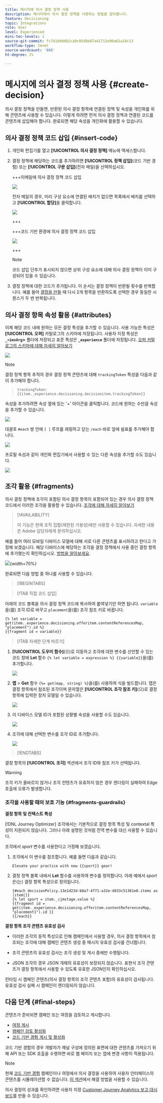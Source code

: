 ```yaml
---
title: 메시지에 의사 결정 정책 사용
description: 메시지에서 의사 결정 정책을 사용하는 방법을 알아봅니다.
feature: Decisioning
topic: Integrations
role: User
level: Experienced
mini-toc-levels: 1
source-git-commit: fc741db8db2ca9c05dbb87a41712e90a62a18c13
workflow-type: tm+mt
source-wordcount: '866'
ht-degree: 1%

---
```


# 메시지에 의사 결정 정책 사용 {#create-decision}

의사 결정 정책을 만들면, 반환된 의사 결정 항목에 연결된 정책 및 속성을 개인화를 위해 콘텐츠에 사용할 수 있습니다. 이렇게 하려면 먼저 의사 결정 정책과 연결된 코드를 콘텐츠에 삽입해야 합니다. 완료되면 해당 속성을 개인화에 활용할 수 있습니다.

## 의사 결정 정책 코드 삽입 {#insert-code}

1. 개인화 편집기를 열고 **[!UICONTROL 의사 결정 정책]** 메뉴에 액세스합니다.

1. 결정 정책에 해당하는 코드를 추가하려면 **[!UICONTROL 정책 삽입]**(코드 기반 경험) 또는 **[!UICONTROL 구문 삽입]**(전자 메일)을 선택하십시오.

   +++이메일에 의사 결정 정책 코드 삽입

   ![](assets/decision-policy-add.png)

   전자 메일의 경우, 미리 구성 요소에 연결된 배치가 없으면 목록에서 배치를 선택하고 **[!UICONTROL 할당]**&#x200B;을 클릭합니다.

   ![](assets/decision-policy-placement.png)

   +++

   +++코드 기반 환경에 의사 결정 정책 코드 삽입

   ![](assets/decision-code-based-add-decision.png)

   +++

   >[!NOTE]
   >
   >코드 삽입 단추가 표시되지 않으면 상위 구성 요소에 대해 의사 결정 정책이 이미 구성되어 있을 수 있습니다.

1. 결정 정책에 대한 코드가 추가됩니다. 이 순서는 결정 정책이 반환될 횟수를 반복합니다. 예를 들어 [결정을 만들](#add-decision) 때 다시 2개 항목을 반환하도록 선택한 경우 동일한 시퀀스가 두 번 반복됩니다.

## 의사 결정 항목 속성 활용 {#attributes}

이제 해당 코드 내에 원하는 모든 결정 특성을 추가할 수 있습니다. 사용 가능한 특성은 **[!UICONTROL 오퍼]** 카탈로그의 스키마에 저장됩니다. 사용자 지정 특성은 **`_<imsOrg`>** 폴더에 저장되고 표준 특성은 **`_experience`** 폴더에 저장됩니다. [오퍼 카탈로그의 스키마에 대해 자세히 알아보기](catalogs.md)

![](assets/decision-code-based-decision-attributes.png)

>[!NOTE]
>
>결정 정책 항목 추적의 경우 결정 정책 콘텐츠에 대해 `trackingToken` 특성을 다음과 같이 추가해야 합니다.
>>`trackingToken: {{item._experience.decisioning.decisionitem.trackingToken}}`

속성을 추가하려면 속성 옆에 있는 &#39;+&#39; 아이콘을 클릭합니다. 코드에 원하는 수만큼 속성을 추가할 수 있습니다.

![](assets/decision-code-based-add-decision-attributes.png)

대괄호 `#each` 쌍 안에 `[ ]` 루프를 래핑하고 닫는 `/each` 바로 앞에 쉼표를 추가해야 합니다.

![](assets/decision-code-based-wrap-code.png)

프로필 속성과 같이 개인화 편집기에서 사용할 수 있는 다른 속성을 추가할 수도 있습니다.

![](assets/decision-code-based-decision-profile-attribute.png)

## 조각 활용 {#fragments}

의사 결정 정책에 조각이 포함된 의사 결정 항목이 포함되어 있는 경우 의사 결정 정책 코드에서 이러한 조각을 활용할 수 있습니다. [조각에 대해 자세히 알아보기](../content-management/fragments.md)

>[!AVAILABILITY]
>
>이 기능은 현재 조직 집합(제한된 가용성)에만 사용할 수 있습니다. 자세한 내용은 Adobe 담당자에게 문의하십시오.

예를 들어 여러 모바일 디바이스 모델에 대해 서로 다른 콘텐츠를 표시하려고 한다고 가정해 보겠습니다. 해당 디바이스에 해당하는 조각을 결정 정책에서 사용 중인 결정 항목에 추가했는지 확인하십시오. [방법을 알아보세요](items.md#attributes).

![](assets/item-fragments.png){width=70%}

완료되면 다음 방법 중 하나를 사용할 수 있습니다.

>[!BEGINTABS]

>[!TAB 직접 코드 삽입]

아래의 코드 블록을 의사 결정 정책 코드에 복사하여 붙여넣기만 하면 됩니다. `variable`을(를) 조각 ID로 바꾸고 `placement`을(를) 조각 참조 키로 바꿉니다.

```
{% let variable =  get(item._experience.decisioning.offeritem.contentReferencesMap, "placement").id %}
{{fragment id = variable}}
```

>[!TAB 자세한 단계 따르기]

1. **[!UICONTROL 도우미 함수]**(으)로 이동하고 조각에 대한 변수를 선언할 수 있는 코드 창에 **Let** 함수 `{% let variable = expression %} {{variable}}`을(를) 추가합니다.

   ![](assets/decision-let-function.png)

1. **맵** > **Get** 함수 `{%= get(map, string) %}`을(를) 사용하여 식을 빌드합니다. 맵은 결정 항목에서 참조된 조각이며 문자열은 **[!UICONTROL 조각 참조 키]**(으)로 결정 항목에 입력한 장치 모델일 수 있습니다.

   ![](assets/decision-map-function.png)

1. 이 디바이스 모델 ID가 포함된 상황별 속성을 사용할 수도 있습니다.

   ![](assets/decision-contextual-attribute.png)

1. 조각에 대해 선택한 변수를 조각 ID로 추가합니다.

   ![](assets/decision-fragment-id.png)

>[!ENDTABS]

결정 항목의 **[!UICONTROL 조각]** 섹션에서 조각 ID와 참조 키가 선택됩니다.

>[!WARNING]
>
>조각 키가 올바르지 않거나 조각 컨텐츠가 유효하지 않은 경우 렌더링이 실패하여 Edge 호출에 오류가 발생합니다.

### 조각을 사용할 때의 보호 기능 {#fragments-guardrails}

**결정 항목 및 컨텍스트 특성**

[!DNL Journey Optimizer] 조각에서는 기본적으로 결정 항목 특성 및 contextal 특성이 지원되지 않습니다. 그러나 아래 설명된 것처럼 전역 변수를 대신 사용할 수 있습니다.

조각에서 *sport* 변수를 사용한다고 가정해 보겠습니다.

1. 조각에서 이 변수를 참조합니다. 예를 들면 다음과 같습니다.

   ```
   Elevate your practice with new {{sport}} gear!
   ```

1. 결정 정책 블록 내에서 **Let** 함수를 사용하여 변수를 정의합니다. 아래 예에서 *sport*&#x200B;은(는) 결정 항목 특성으로 정의됩니다.

   ```
   {#each decisionPolicy.13e1d23d-b8a7-4f71-a32e-d833c51361e0.items as |item|}}
   {% let sport = item._cjmstage.value %}
   {{fragment id = get(item._experience.decisioning.offeritem.contentReferencesMap, "placement1").id }}
   {{/each}}
   ```

**결정 항목 조각 콘텐츠 유효성 검사**

* 이러한 조각의 동적 특성으로 인해 캠페인에서 사용할 경우, 의사 결정 항목에서 참조되는 조각에 대해 캠페인 콘텐츠 생성 중 메시지 유효성 검사를 건너뜁니다.

* 조각 콘텐츠의 유효성 검사는 조각 생성 및 게시 중에만 수행됩니다.

* JSON 조각의 경우 JSON 개체의 유효성이 보장되지 않습니다. 표현식 조각 콘텐츠가 결정 항목에서 사용할 수 있도록 유효한 JSON인지 확인하십시오.

런타임 시 캠페인 콘텐츠(의사 결정 항목의 조각 콘텐츠 포함)의 유효성이 검사됩니다. 유효성 검사 실패 시 캠페인이 렌더링되지 않습니다.

## 다음 단계 {#final-steps}

콘텐츠가 준비되면 캠페인 또는 여정을 검토하고 게시합니다.

* [여정 게시](../building-journeys/publishing-the-journey.md)
* [캠페인 검토 활성화](../campaigns/review-activate-campaign.md)
* [코드 기반 경험 게시 및 활성화](../code-based/publish-code-based.md)

코드 기반 경험의 경우 개발자가 채널 구성에 정의된 표면에 대한 콘텐츠를 가져오기 위해 API 또는 SDK 호출을 수행하면 바로 웹 페이지 또는 앱에 변경 사항이 적용됩니다.

>[!NOTE]
>
>현재 [코드 기반 경험](../code-based/create-code-based.md) 캠페인이나 여정에서 의사 결정을 사용하여 사용자 인터페이스의 콘텐츠를 시뮬레이션할 수 없습니다. [이 섹션](../code-based/code-based-decisioning-implementations.md)에서 해결 방법을 사용할 수 있습니다.

의사 결정의 성과를 확인하려면 사용자 지정 [Customer Journey Analytics 보고 대시보드](cja-reporting.md)를 만들 수 있습니다.

